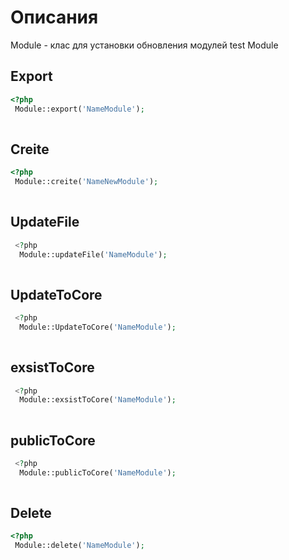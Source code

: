 # Описания

Module - клас для установки обновления модулей 
test Module

## Export

```php
<?php
 Module::export('NameModule');
 
```
## Creite

```php
<?php
 Module::creite('NameNewModule');
 
```

## UpdateFile

```php
 <?php
  Module::updateFile('NameModule');
  
```
## UpdateToCore

```php
 <?php
  Module::UpdateToCore('NameModule');
  
```

## exsistToCore

```php
 <?php
  Module::exsistToCore('NameModule');
  
```

## publicToCore

```php
 <?php
  Module::publicToCore('NameModule');
  
```

## Delete

```php
<?php
 Module::delete('NameModule');
 
```